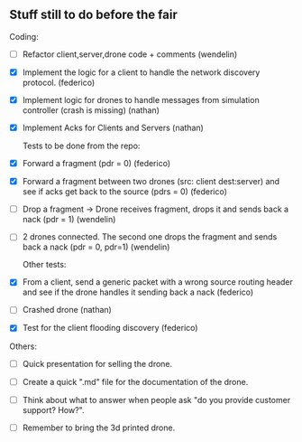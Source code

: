 ## Stuff still to do before the fair

Coding:
- [ ] Refactor client,server,drone code + comments (wendelin)
- [X] Implement the logic for a client to handle the network discovery protocol. (federico)
- [X] Implement logic for drones to handle messages from simulation controller (crash is missing) (nathan)
- [X] Implement Acks for Clients and Servers (nathan)


  Tests to be done from the repo:
- [X] Forward a fragment (pdr = 0) (federico)
- [X] Forward a fragment between two drones (src: client dest:server) and see if acks get back to the source (pdrs = 0) (federico)
- [ ] Drop a fragment -> Drone receives fragment, drops it and sends back a nack (pdr = 1) (wendelin)
- [ ] 2 drones connected. The second one drops the fragment and sends back a nack (pdr = 0, pdr=1) (wendelin)


  Other tests:
- [X] From a client, send a generic packet with a wrong source routing header and see if the drone handles it sending back a nack (federico)
- [ ] Crashed drone (nathan)
- [X] Test for the client flooding discovery (federico)

Others:

- [ ] Quick presentation for selling the drone.  
- [ ] Create a quick ".md" file for the documentation of the drone.  
- [ ] Think about what to answer when people ask "do you provide customer support? How?".  
- [ ] Remember to bring the 3d printed drone.  

